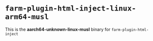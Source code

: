 # `farm-plugin-html-inject-linux-arm64-musl`

This is the **aarch64-unknown-linux-musl** binary for `farm-plugin-html-inject`

